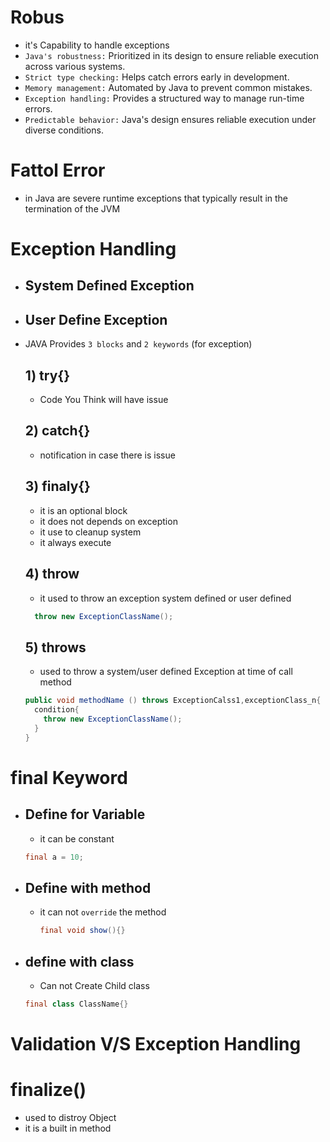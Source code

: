 # Robus
  - it's Capability to handle exceptions
  - `Java's robustness:` Prioritized in its design to ensure reliable execution across various systems.
  - `Strict type checking:` Helps catch errors early in development.
  - `Memory management:` Automated by Java to prevent common mistakes.
  - `Exception handling:` Provides a structured way to manage run-time errors.
  - `Predictable behavior:` Java's design ensures reliable execution under diverse conditions.

# Fattol Error 
  - in Java are severe runtime exceptions that typically result in the termination of the JVM

# Exception Handling

  - ## System Defined Exception
  - ## User Define Exception


  - JAVA Provides `3 blocks` and `2 keywords` (for exception)
    ## 1) try{}
      - Code You Think will have issue

    ## 2) catch{}
      - notification in case there is issue
    ## 3) finaly{}
      - it is an optional block
      - it does not depends on exception
      - it use to cleanup system
      - it always execute 
    ## 4) throw
      - it used to throw an exception system defined or user defined
       ```java
         throw new ExceptionClassName(); 
       ``` 
    ## 5) throws
      - used to throw a system/user defined Exception at time of call method
    ```java
    public void methodName () throws ExceptionCalss1,exceptionClass_n{
      condition{
        throw new ExceptionClassName();  
      }
    }
    ```


# final Keyword
 - ## Define for Variable
    - it can be constant
    ```java
    final a = 10;
    ```
  - ## Define with method
    - it can not `override` the method
      ```java
      final void show(){}
      ``` 
  - ## define with class
    - Can not Create Child class
    ```java
    final class ClassName{}
    ```

# Validation V/S Exception Handling

# finalize() 
  - used to distroy Object
  - it is a built in method

